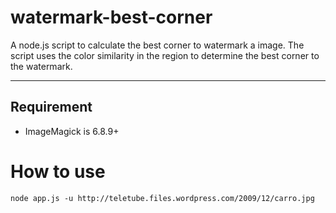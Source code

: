 watermark-best-corner
=====================

A node.js script to calculate the best corner to watermark a image.
The script uses the color similarity in the region to determine the best corner to the watermark.

***

Requirement
-----------

- ImageMagick is 6.8.9+

How to use
==========

```
node app.js -u http://teletube.files.wordpress.com/2009/12/carro.jpg
```